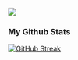 
![](https://komarev.com/ghpvc/?username=AMG22075&style=for-the-badge&label=VIEWS&color=red)

### My Github Stats

[![GitHub Streak](https://streak-stats.demolab.com?user=AMG22075&theme=default&hide_border=true&border_radius=16&date_format=[Y.]n.j)](https://git.io/streak-stats)
